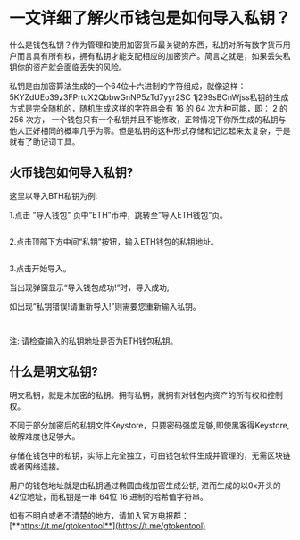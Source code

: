 # 一文详细了解火币钱包是如何导入私钥？

什么是钱包私钥？作为管理和使用加密货币最关键的东西，私钥对所有数字货币用户而言具有所有权，拥有私钥才能支配相应的加密资产。简言之就是，如果丢失私钥你的资产就会面临丢失的风险。

私钥是由加密算法生成的一个64位十六进制的字符组成，就像这样：5KYZdUEo39z3FPrtuX2QbbwGnNP5zTd7yyr2SC 1j299sBCnWjss私钥的生成方式是完全随机的，随机生成这样的字符串会有 16 的 64 次方种可能，即： 2 的 256 次方， 一个钱包只有一个私钥并且不能修改，正常情况下你所生成的私钥与他人正好相同的概率几乎为零。但是私钥的这种形式存储和记忆起来太复杂，于是就有了助记词工具。

## 火币钱包如何导入私钥?

这里以导入BTH私钥为例:

1.点击 “导入钱包" 页中“ETH”币种，跳转至”导入ETH钱包“页。

<figure><img src="../../.gitbook/assets/202403141446251002.jpg" alt=""><figcaption></figcaption></figure>

2.点击顶部下方中间“私钥”按钮，输入ETH钱包的私钥地址。

<figure><img src="../../.gitbook/assets/202403141446251002 (1).jpg" alt=""><figcaption></figcaption></figure>

3.点击开始导入。

当出现弹窗显示“导入钱包成功!”时，导入成功;

如出现“私钥错误!请重新导入!”则需要您重新输入私钥。

<figure><img src="../../.gitbook/assets/202403141446251002 (2).jpg" alt=""><figcaption></figcaption></figure>

<figure><img src="../../.gitbook/assets/202403141446251002 (3).jpg" alt=""><figcaption></figcaption></figure>

注: 请检查输入的私钥地址是否为ETH钱包私钥。

## 什么是明文私钥?

明文私钥，就是未加密的私钥。拥有私钥，就拥有对钱包内资产的所有权和控制权。

不同于部分加密后的私钥文件Keystore，只要密码强度足够,即使黑客得Keystore, 破解难度也足够大。

存储在钱包中的私钥，实际上完全独立，可由钱包软件生成并管理的，无需区块链或者网络连接。

用户的钱包地址就是由私钥通过椭圆曲线加密生成公钥, 进而生成的以0x开头的42位地址，而私钥是一串 64位 16 进制的哈希值字符串。

如有不明白或者不清楚的地方，请加入官方电报群：[**https://t.me/gtokentool**](https://t.me/gtokentool)
